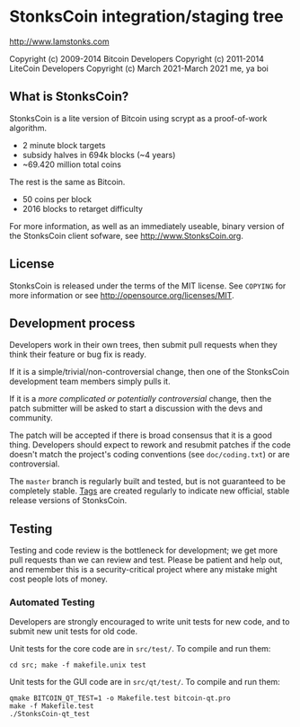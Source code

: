 StonksCoin integration/staging tree
================================

http://www.Iamstonks.com

Copyright (c) 2009-2014 Bitcoin Developers
Copyright (c) 2011-2014 LiteCoin Developers
Copyright (c) March 2021-March 2021 me, ya boi

What is StonksCoin?
----------------

StonksCoin is a lite version of Bitcoin using scrypt as a proof-of-work algorithm.
 - 2 minute block targets
 - subsidy halves in 694k blocks (~4 years)
 - ~69.420 million total coins

The rest is the same as Bitcoin.
 - 50 coins per block
 - 2016 blocks to retarget difficulty

For more information, as well as an immediately useable, binary version of
the StonksCoin client sofware, see http://www.StonksCoin.org.

License
-------

StonksCoin is released under the terms of the MIT license. See `COPYING` for more
information or see http://opensource.org/licenses/MIT.

Development process
-------------------

Developers work in their own trees, then submit pull requests when they think
their feature or bug fix is ready.

If it is a simple/trivial/non-controversial change, then one of the StonksCoin
development team members simply pulls it.

If it is a *more complicated or potentially controversial* change, then the patch
submitter will be asked to start a discussion with the devs and community.

The patch will be accepted if there is broad consensus that it is a good thing.
Developers should expect to rework and resubmit patches if the code doesn't
match the project's coding conventions (see `doc/coding.txt`) or are
controversial.

The `master` branch is regularly built and tested, but is not guaranteed to be
completely stable. [Tags](https://github.com/StonksCoin-project/StonksCoin/tags) are created
regularly to indicate new official, stable release versions of StonksCoin.

Testing
-------

Testing and code review is the bottleneck for development; we get more pull
requests than we can review and test. Please be patient and help out, and
remember this is a security-critical project where any mistake might cost people
lots of money.

### Automated Testing

Developers are strongly encouraged to write unit tests for new code, and to
submit new unit tests for old code.

Unit tests for the core code are in `src/test/`. To compile and run them:

    cd src; make -f makefile.unix test

Unit tests for the GUI code are in `src/qt/test/`. To compile and run them:

    qmake BITCOIN_QT_TEST=1 -o Makefile.test bitcoin-qt.pro
    make -f Makefile.test
    ./StonksCoin-qt_test

